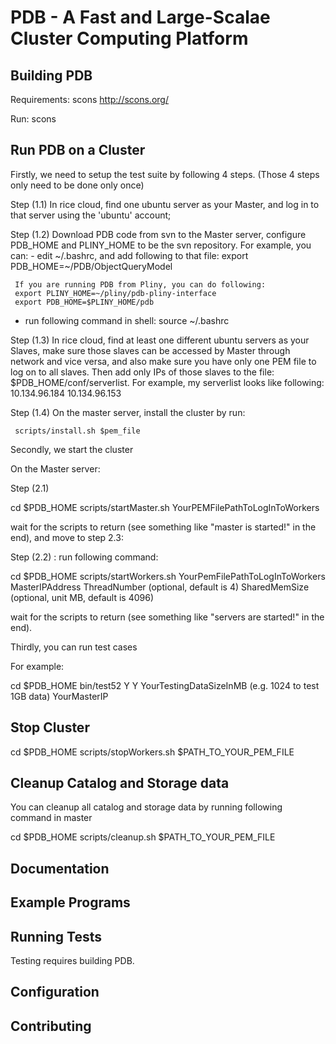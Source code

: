 # PDB - A Fast and Large-Scalae Cluster Computing Platform 

## Building PDB

Requirements:  scons http://scons.org/

Run: scons 



## Run PDB on a Cluster 


Firstly, we need to setup the test suite by following 4 steps. (Those 4 steps only need to be done only once)

Step (1.1) In rice cloud, find one ubuntu server as your Master, and log in to that server using the 'ubuntu' account;


Step (1.2) Download PDB code from svn to the Master server, configure PDB_HOME and PLINY_HOME to be the svn repository. For example, you can:
     - edit ~/.bashrc, and add following to that file: export PDB_HOME=~/PDB/ObjectQueryModel

     If you are running PDB from Pliny, you can do following:
     export PLINY_HOME=~/pliny/pdb-pliny-interface
     export PDB_HOME=$PLINY_HOME/pdb

   - run following command in shell: source ~/.bashrc

Step (1.3) In rice cloud, find at least one different ubuntu servers as your Slaves, make sure those slaves can be accessed by Master through network and vice versa, and also make sure you have only one PEM file to log on to all slaves. Then add only IPs of those slaves to the file: $PDB_HOME/conf/serverlist. For example, my serverlist looks like following:
10.134.96.184
10.134.96.153  

Step (1.4) On the master server, install the cluster by run:
     
     scripts/install.sh $pem_file

Secondly, we start the cluster

On the Master server:

Step (2.1)

cd $PDB_HOME
scripts/startMaster.sh YourPEMFilePathToLogInToWorkers

wait for the scripts to return (see something like "master is started!" in the end), and move to  step 2.3:

Step (2.2) : run following command:   
 
cd $PDB_HOME
scripts/startWorkers.sh YourPemFilePathToLogInToWorkers MasterIPAddress ThreadNumber (optional, default is 4)  SharedMemSize (optional, unit MB, default is 4096)

wait for the scripts to return (see something like "servers are started!" in the end).


Thirdly, you can run test cases

For example:

cd $PDB_HOME
bin/test52  Y Y YourTestingDataSizeInMB (e.g. 1024 to test 1GB data) YourMasterIP


## Stop Cluster
cd $PDB_HOME
scripts/stopWorkers.sh $PATH_TO_YOUR_PEM_FILE


## Cleanup Catalog and Storage data
You can cleanup all catalog and storage data by running following command in master

cd $PDB_HOME
scripts/cleanup.sh $PATH_TO_YOUR_PEM_FILE



















## Documentation




## Example Programs





## Running Tests

Testing requires building PDB.





## Configuration








## Contributing








